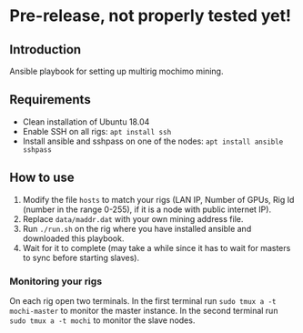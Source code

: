 # Pre-release, not properly tested yet! #


## Introduction ##
Ansible playbook for setting up multirig mochimo mining.

## Requirements ##
* Clean installation of Ubuntu 18.04
* Enable SSH on all rigs: `apt install ssh`
* Install ansible and sshpass on one of the nodes: `apt install ansible sshpass`

## How to use ##
1. Modify the file `hosts` to match your rigs (LAN IP, Number of GPUs, Rig Id (number in the range 0-255), if it is a node with public internet IP).
2. Replace `data/maddr.dat` with your own mining address file.
3. Run `./run.sh` on the rig where you have installed ansible and downloaded this playbook.
4. Wait for it to complete (may take a while since it has to wait for masters to sync before starting slaves).

### Monitoring your rigs ###
On each rig open two terminals.
In the first terminal run `sudo tmux a -t mochi-master` to monitor the master instance.
In the second terminal run `sudo tmux a -t mochi` to monitor the slave nodes.
